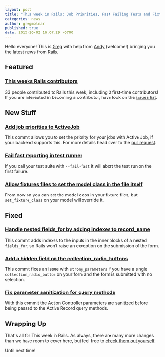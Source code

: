 ```yaml
---
layout: post
title: "This week in Rails: Job Priorities, Fast Failing Tests and Fixtures... Oh My!"
categories: news
author: gregmolnar
published: true
date: 2015-10-02 16:07:29 -0700
---
```


Hello everyone! This is [Greg](https://twitter.com/gregmolnar) with help from [Andy](https://twitter.com/andatki) (welcome!) bringing you the latest news from Rails.

## Featured

### [This weeks Rails contributors](http://contributors.rubyonrails.org/contributors/in-time-window/20150925-201510022300)

33 people contributed to Rails this week, including 3 first-time contributors! If you are interested in becoming a contributor, have look on the [issues list](https://github.com/rails/rails/issues).

## New Stuff

### [Add job priorities to ActiveJob](https://github.com/rails/rails/pull/19425)

This commit allows you to set the priority for your jobs with Active Job, if your backend supports this. For more details head over to the [pull request](https://github.com/rails/rails/pull/19425).

### [Fail fast reporting in test runner](https://github.com/rails/rails/pull/21430)

If you call your test suite with `--fail-fast` it will abort the test run on the first failure.

### [Allow fixtures files to set the model class in the file itself](https://github.com/rails/rails/pull/20574)

From now on you can set the model class in your fixture files, but `set_fixture_class` on your model will override it.

## Fixed

### [Handle nested fields\_for by adding indexes to record\_name](https://github.com/rails/rails/pull/21431)

This commit adds indexes to the inputs in the inner blocks of a nested `fields_for`, so Rails won't raise an exception on the submission of the form.

### [Add a hidden field on the collection\_radio\_buttons](https://github.com/rails/rails/pull/18303)

This commit fixes an issue with `strong_parameters` if you have a single `collection_radio_button` on your form and the form is submitted with no selection.

### [Fix parameter sanitization for query methods](https://github.com/rails/rails/pull/21539)

With this commit the Action Controller parameters are sanitized before being passed to the Active Record query methods.

## Wrapping Up

That's all for This week in Rails. As always, there are many more changes than we have room to cover here, but feel free to [check them out yourself](https://github.com/rails/rails/compare/master@%7B2015-09-26%7D...@%7B2015-10-02%7D).

Until next time!

